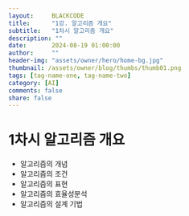 ```yaml
---
layout:     BLACKCODE
title:      "1강. 알고리즘 개요"
subtitle:   "1차시 알고리즘 개요"
description: ""
date:       2024-08-19 01:00:00
author:     ""
header-img: "assets/owner/hero/home-bg.jpg"
thumbnail: /assets/owner/blog/thumbs/thumb01.png
tags: [tag-name-one, tag-name-two]
category: [AI]
comments: false
share: false
---
```


# 1차시 알고리즘 개요
- 알고리즘의 개념
- 알고리즘의 조건
- 알고리즘의 표현
- 알고리즘의 효율성분석
- 알고리즘의 설계 기법